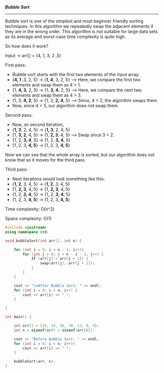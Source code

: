 ***Bubble Sort***

<hr>

Bubble sort is one of the simplest and most beginner friendly sorting techniques.
In this algorithm we repeatedly swap the adjacent elements if they are in the wrong order.
This algorithm is not suitable for large data sets as its average and worst-case time complexity is quite high.

So how does it work?

Input -> arr[] = {4, 1, 3, 2 ,5}

First pass: 
- Bubble sort starts with the first two elements of the input array.
- {**4, 1** ,3, 2, 5} -> {**1, 4**, 3, 2, 5} --> Here, we compare the first two elements and swap them as 4 > 1.
- {1, **4, 3**, 2, 5} -> {1, **3, 4**, 2, 5} --> Here, we compare the next two elements and swap them as 4 > 3.
- {1, 3, **4, 2**, 5} -> {1, 3, **2, 4**, 5} --> Since, 4 > 2, the algorithm swaps them.
- Now, since 4 < 5, our algorithm does not swap them.


Second pass:
- Now, on second iteration,
- {**1, 3**, 2, 4, 5} -> {**1, 3**, 2, 4, 5}
- {1, **3, 2**, 4, 5} -> {1, **2, 3**, 4, 5} --> Swap since 3 > 2.
- {1, 2, **3, 4**, 5} -> {1, 2, **3, 4**, 5}
- {1, 2, 3, **4, 5**} -> {1, 2, 3, **4, 5**}

Now we can see that the whole array is sorted, but our algorithm does not know that so it moves for the third pass.

Third pass:
- Next iterations would look something like this:
- {**1, 2**, 3, 4, 5} -> {**1, 2**, 3, 4, 5}
- {1, **2, 3**, 4, 5} -> {1, **2, 3**, 4, 5}
- {1, 2, **3, 4**, 5} -> {1, 2, **3, 4**, 5}
- {1, 2, 3, **4, 5**} -> {1, 2, 3, **4, 5**}

Time complexity: O(n^2)

Space complexity: O(1)


```cpp
#include <iostream>
using namespace std;

void bubbleSort(int arr[], int n) {

    for (int i = 0; i < n - 1; i++){
        for (int j = 0; j < n - i - 1; j++) {
            if (arr[j] > arr[j + 1]) {
                swap(arr[j], arr[j + 1]);
            }
        }
    }

    cout << "\nAfter Bubble Sort: " << endl;
    for (int i = 0; i < n; i++) {
        cout << arr[i] << " ";
    }

}

int main() {

    int arr[] = {33, 24, 56, 78, 13, 9, 4};
    int n = sizeof(arr) / sizeof(arr[0]);

    cout << "Before Bubble Sort: " << endl;
    for (int i = 0; i < n; i++){
        cout << arr[i] << " ";
    }

    bubbleSort(arr, n);
}
```
